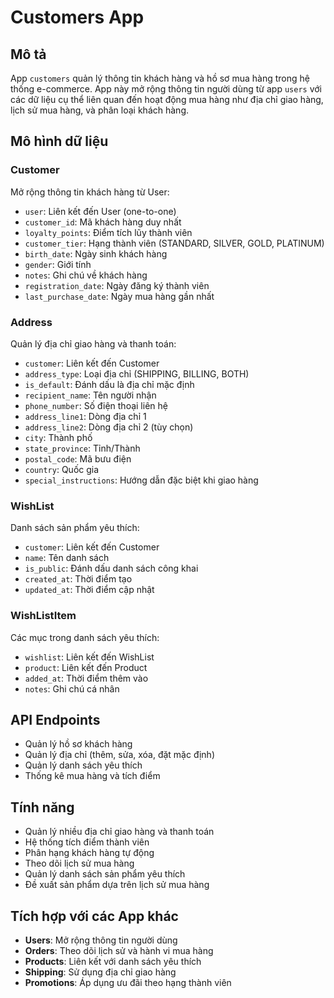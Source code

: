 # Customers App

## Mô tả
App `customers` quản lý thông tin khách hàng và hồ sơ mua hàng trong hệ thống e-commerce. App này mở rộng thông tin người dùng từ app `users` với các dữ liệu cụ thể liên quan đến hoạt động mua hàng như địa chỉ giao hàng, lịch sử mua hàng, và phân loại khách hàng.

## Mô hình dữ liệu

### Customer
Mở rộng thông tin khách hàng từ User:
- `user`: Liên kết đến User (one-to-one)
- `customer_id`: Mã khách hàng duy nhất
- `loyalty_points`: Điểm tích lũy thành viên
- `customer_tier`: Hạng thành viên (STANDARD, SILVER, GOLD, PLATINUM)
- `birth_date`: Ngày sinh khách hàng
- `gender`: Giới tính
- `notes`: Ghi chú về khách hàng
- `registration_date`: Ngày đăng ký thành viên
- `last_purchase_date`: Ngày mua hàng gần nhất

### Address
Quản lý địa chỉ giao hàng và thanh toán:
- `customer`: Liên kết đến Customer
- `address_type`: Loại địa chỉ (SHIPPING, BILLING, BOTH)
- `is_default`: Đánh dấu là địa chỉ mặc định
- `recipient_name`: Tên người nhận
- `phone_number`: Số điện thoại liên hệ
- `address_line1`: Dòng địa chỉ 1
- `address_line2`: Dòng địa chỉ 2 (tùy chọn)
- `city`: Thành phố
- `state_province`: Tỉnh/Thành
- `postal_code`: Mã bưu điện
- `country`: Quốc gia
- `special_instructions`: Hướng dẫn đặc biệt khi giao hàng

### WishList
Danh sách sản phẩm yêu thích:
- `customer`: Liên kết đến Customer
- `name`: Tên danh sách
- `is_public`: Đánh dấu danh sách công khai
- `created_at`: Thời điểm tạo
- `updated_at`: Thời điểm cập nhật

### WishListItem
Các mục trong danh sách yêu thích:
- `wishlist`: Liên kết đến WishList
- `product`: Liên kết đến Product
- `added_at`: Thời điểm thêm vào
- `notes`: Ghi chú cá nhân

## API Endpoints
- Quản lý hồ sơ khách hàng
- Quản lý địa chỉ (thêm, sửa, xóa, đặt mặc định)
- Quản lý danh sách yêu thích
- Thống kê mua hàng và tích điểm

## Tính năng
- Quản lý nhiều địa chỉ giao hàng và thanh toán
- Hệ thống tích điểm thành viên
- Phân hạng khách hàng tự động
- Theo dõi lịch sử mua hàng
- Quản lý danh sách sản phẩm yêu thích
- Đề xuất sản phẩm dựa trên lịch sử mua hàng

## Tích hợp với các App khác
- **Users**: Mở rộng thông tin người dùng
- **Orders**: Theo dõi lịch sử và hành vi mua hàng
- **Products**: Liên kết với danh sách yêu thích
- **Shipping**: Sử dụng địa chỉ giao hàng
- **Promotions**: Áp dụng ưu đãi theo hạng thành viên
